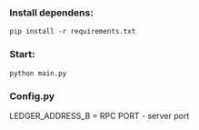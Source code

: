 ### Install dependens:
```
pip install -r requirements.txt
```

### Start:

```
python main.py
```


### Config.py

LEDGER_ADDRESS_B = RPC
PORT - server port